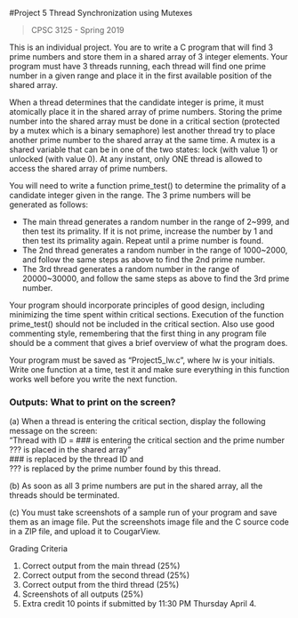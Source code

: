 
#Project 5 Thread Synchronization using Mutexes
>CPSC 3125 - Spring 2019

 
This is an individual project. You are to write a C program that will find 3 prime numbers and store them in a shared array of 3 integer elements. Your program must have 3 threads running, each thread will find one prime number in a given range and place it in the first available position of the shared array. 

When a thread determines that the candidate integer is prime, it must atomically place it in the shared array of prime numbers. Storing the prime number into the shared array must be done in a critical section (protected by a mutex which is a binary semaphore) lest another thread try to place another prime number to the shared array at the same time. A mutex is a shared variable that can be in one of the two states: lock (with value 1) or unlocked (with value 0). At any instant, only ONE thread is allowed to access the shared array of prime numbers. 

You will need to write a function prime_test() to determine the primality of a candidate integer given in the range. The 3 prime numbers will be generated as follows:
- The main thread generates a random number in the range of 2~999, and then test its primality. If it is not prime, increase the number by 1 and then test its primality again. Repeat until a prime number is found.
- The 2nd thread generates a random number in the range of 1000~2000, and follow the same steps as above to find the 2nd prime number.
- The 3rd thread generates a random number in the range of 20000~30000, and follow the same steps as above to find the 3rd prime number.

Your program should incorporate principles of good design, including minimizing the time spent within critical sections. Execution of the function prime_test() should not be included in the critical section. Also use good commenting style, remembering that the first thing in any program file should be a comment that gives a brief overview of what the program does.

Your program must be saved as “Project5_lw.c”, where lw is your initials. Write one function at a time, test it and make sure everything in this function works well before you write the next function. 





### Outputs: What to print on the screen?
(a) When a thread is entering the critical section, display the following message on the screen:\
“Thread with ID = ### is entering the critical section and the prime number ??? is placed in the shared array”\
\### is replaced by the thread ID and \
??? is replaced by the prime number found by this thread. 

(b) As soon as all 3 prime numbers are put in the shared array, all the threads should be terminated. 

(c) You must take screenshots of a sample run of your program and save them as an image file. Put the screenshots image file and the C source code in a ZIP file, and upload it to CougarView.

Grading Criteria
1.	Correct output from the main thread (25%)
2.	Correct output from the second thread (25%)
3.	Correct output from the third thread (25%)
4.	Screenshots of all outputs (25%)
5.	Extra credit 10 points if submitted by 11:30 PM Thursday April 4.



